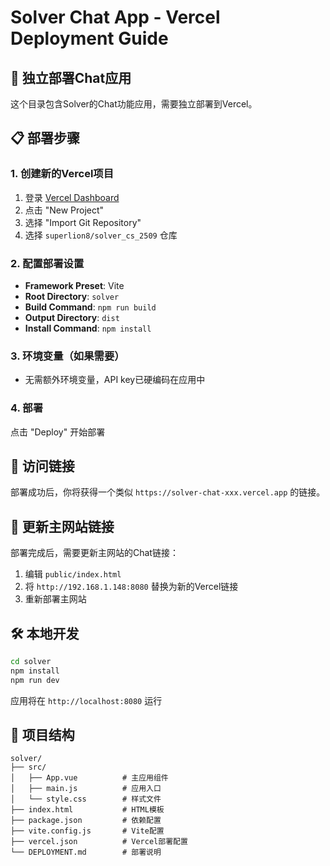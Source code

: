 # Solver Chat App - Vercel Deployment Guide

## 🚀 独立部署Chat应用

这个目录包含Solver的Chat功能应用，需要独立部署到Vercel。

## 📋 部署步骤

### 1. 创建新的Vercel项目
1. 登录 [Vercel Dashboard](https://vercel.com/dashboard)
2. 点击 "New Project"
3. 选择 "Import Git Repository"
4. 选择 `superlion8/solver_cs_2509` 仓库

### 2. 配置部署设置
- **Framework Preset**: Vite
- **Root Directory**: `solver`
- **Build Command**: `npm run build`
- **Output Directory**: `dist`
- **Install Command**: `npm install`

### 3. 环境变量（如果需要）
- 无需额外环境变量，API key已硬编码在应用中

### 4. 部署
点击 "Deploy" 开始部署

## 🔗 访问链接

部署成功后，你将获得一个类似 `https://solver-chat-xxx.vercel.app` 的链接。

## 📝 更新主网站链接

部署完成后，需要更新主网站的Chat链接：

1. 编辑 `public/index.html`
2. 将 `http://192.168.1.148:8080` 替换为新的Vercel链接
3. 重新部署主网站

## 🛠️ 本地开发

```bash
cd solver
npm install
npm run dev
```

应用将在 `http://localhost:8080` 运行

## 📁 项目结构

```
solver/
├── src/
│   ├── App.vue          # 主应用组件
│   ├── main.js          # 应用入口
│   └── style.css        # 样式文件
├── index.html           # HTML模板
├── package.json         # 依赖配置
├── vite.config.js       # Vite配置
├── vercel.json          # Vercel部署配置
└── DEPLOYMENT.md        # 部署说明
```
